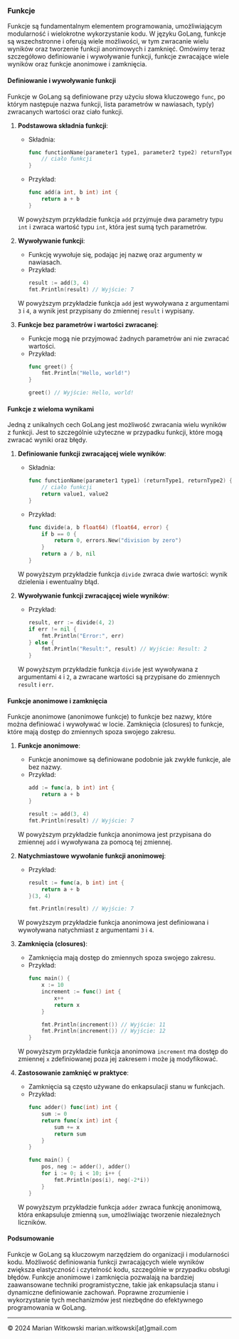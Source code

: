 ### Funkcje

Funkcje są fundamentalnym elementem programowania, umożliwiającym modularność i wielokrotne wykorzystanie kodu. W języku GoLang, funkcje są wszechstronne i oferują wiele możliwości, w tym zwracanie wielu wyników oraz tworzenie funkcji anonimowych i zamknięć. Omówimy teraz szczegółowo definiowanie i wywoływanie funkcji, funkcje zwracające wiele wyników oraz funkcje anonimowe i zamknięcia.

#### Definiowanie i wywoływanie funkcji

Funkcje w GoLang są definiowane przy użyciu słowa kluczowego `func`, po którym następuje nazwa funkcji, lista parametrów w nawiasach, typ(y) zwracanych wartości oraz ciało funkcji.

1. **Podstawowa składnia funkcji**:
   - Składnia:
     ```go
     func functionName(parameter1 type1, parameter2 type2) returnType {
         // ciało funkcji
     }
     ```
   - Przykład:
     ```go
     func add(a int, b int) int {
         return a + b
     }
     ```

   W powyższym przykładzie funkcja `add` przyjmuje dwa parametry typu `int` i zwraca wartość typu `int`, która jest sumą tych parametrów.

2. **Wywoływanie funkcji**:
   - Funkcję wywołuje się, podając jej nazwę oraz argumenty w nawiasach.
   - Przykład:
     ```go
     result := add(3, 4)
     fmt.Println(result) // Wyjście: 7
     ```

   W powyższym przykładzie funkcja `add` jest wywoływana z argumentami `3` i `4`, a wynik jest przypisany do zmiennej `result` i wypisany.

3. **Funkcje bez parametrów i wartości zwracanej**:
   - Funkcje mogą nie przyjmować żadnych parametrów ani nie zwracać wartości.
   - Przykład:
     ```go
     func greet() {
         fmt.Println("Hello, world!")
     }

     greet() // Wyjście: Hello, world!
     ```

#### Funkcje z wieloma wynikami

Jedną z unikalnych cech GoLang jest możliwość zwracania wielu wyników z funkcji. Jest to szczególnie użyteczne w przypadku funkcji, które mogą zwracać wyniki oraz błędy.

1. **Definiowanie funkcji zwracającej wiele wyników**:
   - Składnia:
     ```go
     func functionName(parameter1 type1) (returnType1, returnType2) {
         // ciało funkcji
         return value1, value2
     }
     ```
   - Przykład:
     ```go
     func divide(a, b float64) (float64, error) {
         if b == 0 {
             return 0, errors.New("division by zero")
         }
         return a / b, nil
     }
     ```

   W powyższym przykładzie funkcja `divide` zwraca dwie wartości: wynik dzielenia i ewentualny błąd.

2. **Wywoływanie funkcji zwracającej wiele wyników**:
   - Przykład:
     ```go
     result, err := divide(4, 2)
     if err != nil {
         fmt.Println("Error:", err)
     } else {
         fmt.Println("Result:", result) // Wyjście: Result: 2
     }
     ```

   W powyższym przykładzie funkcja `divide` jest wywoływana z argumentami `4` i `2`, a zwracane wartości są przypisane do zmiennych `result` i `err`.

#### Funkcje anonimowe i zamknięcia

Funkcje anonimowe (anonimowe funkcje) to funkcje bez nazwy, które można definiować i wywoływać w locie. Zamknięcia (closures) to funkcje, które mają dostęp do zmiennych spoza swojego zakresu.

1. **Funkcje anonimowe**:
   - Funkcje anonimowe są definiowane podobnie jak zwykłe funkcje, ale bez nazwy.
   - Przykład:
     ```go
     add := func(a, b int) int {
         return a + b
     }

     result := add(3, 4)
     fmt.Println(result) // Wyjście: 7
     ```

   W powyższym przykładzie funkcja anonimowa jest przypisana do zmiennej `add` i wywoływana za pomocą tej zmiennej.

2. **Natychmiastowe wywołanie funkcji anonimowej**:
   - Przykład:
     ```go
     result := func(a, b int) int {
         return a + b
     }(3, 4)

     fmt.Println(result) // Wyjście: 7
     ```

   W powyższym przykładzie funkcja anonimowa jest definiowana i wywoływana natychmiast z argumentami `3` i `4`.

3. **Zamknięcia (closures)**:
   - Zamknięcia mają dostęp do zmiennych spoza swojego zakresu.
   - Przykład:
     ```go
     func main() {
         x := 10
         increment := func() int {
             x++
             return x
         }

         fmt.Println(increment()) // Wyjście: 11
         fmt.Println(increment()) // Wyjście: 12
     }
     ```

   W powyższym przykładzie funkcja anonimowa `increment` ma dostęp do zmiennej `x` zdefiniowanej poza jej zakresem i może ją modyfikować.

4. **Zastosowanie zamknięć w praktyce**:
   - Zamknięcia są często używane do enkapsulacji stanu w funkcjach.
   - Przykład:
     ```go
     func adder() func(int) int {
         sum := 0
         return func(x int) int {
             sum += x
             return sum
         }
     }

     func main() {
         pos, neg := adder(), adder()
         for i := 0; i < 10; i++ {
             fmt.Println(pos(i), neg(-2*i))
         }
     }
     ```

   W powyższym przykładzie funkcja `adder` zwraca funkcję anonimową, która enkapsuluje zmienną `sum`, umożliwiając tworzenie niezależnych liczników.

#### Podsumowanie

Funkcje w GoLang są kluczowym narzędziem do organizacji i modularności kodu. Możliwość definiowania funkcji zwracających wiele wyników zwiększa elastyczność i czytelność kodu, szczególnie w przypadku obsługi błędów. Funkcje anonimowe i zamknięcia pozwalają na bardziej zaawansowane techniki programistyczne, takie jak enkapsulacja stanu i dynamiczne definiowanie zachowań. Poprawne zrozumienie i wykorzystanie tych mechanizmów jest niezbędne do efektywnego programowania w GoLang.

---
© 2024 Marian Witkowski marian.witkowski[at]gmail.com